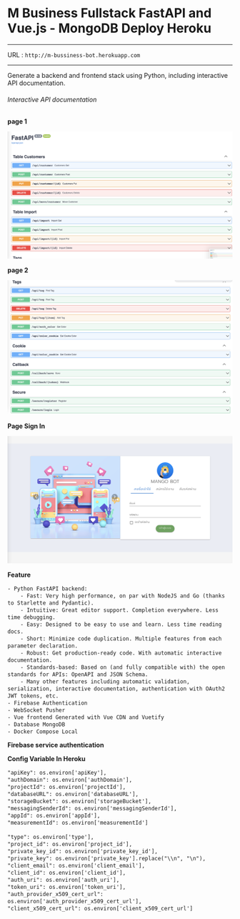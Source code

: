 # M Business Fullstack FastAPI and Vue.js - MongoDB Deploy Heroku
****
URL : `http://m-bussiness-bot.herokuapp.com`

****

Generate a backend and frontend stack using Python, including interactive API documentation.

###### Interactive API documentation
**page 1**

![Alt text](https://github.com/watcharap0n/m-business/blob/main/static/github/1.png?raw=true "Title")

**page 2**

![Alt text](https://github.com/watcharap0n/m-business/blob/main/static/github/2.png?raw=true "Title")

**Page Sign In**


![Alt text](https://github.com/watcharap0n/m-business/blob/main/static/github/signin.png?raw=true "Title")


**Feature**

    - Python FastAPI backend:
        - Fast: Very high performance, on par with NodeJS and Go (thanks to Starlette and Pydantic).
        - Intuitive: Great editor support. Completion everywhere. Less time debugging.
        - Easy: Designed to be easy to use and learn. Less time reading docs.
        - Short: Minimize code duplication. Multiple features from each parameter declaration.
        - Robust: Get production-ready code. With automatic interactive documentation.
        - Standards-based: Based on (and fully compatible with) the open standards for APIs: OpenAPI and JSON Schema.
        - Many other features including automatic validation, serialization, interactive documentation, authentication with OAuth2 JWT tokens, etc.
    - Firebase Authentication
    - WebSocket Pusher
    - Vue frontend Generated with Vue CDN and Vuetify
    - Database MongoDB
    - Docker Compose Local


**Firebase service authentication**



**Config Variable In Heroku**

    "apiKey": os.environ['apiKey'],
    "authDomain": os.environ['authDomain'],
    "projectId": os.environ['projectId'],
    "databaseURL": os.environ['databaseURL'],
    "storageBucket": os.environ['storageBucket'],
    "messagingSenderId": os.environ['messagingSenderId'],
    "appId": os.environ['appId'],
    "measurementId": os.environ['measurementId']

    "type": os.environ['type'],
    "project_id": os.environ['project_id'],
    "private_key_id": os.environ['private_key_id'],
    "private_key": os.environ['private_key'].replace("\\n", "\n"),
    "client_email": os.environ['client_email'],
    "client_id": os.environ['client_id'],
    "auth_uri": os.environ['auth_uri'],
    "token_uri": os.environ['token_uri'],
    "auth_provider_x509_cert_url": os.environ['auth_provider_x509_cert_url'],
    "client_x509_cert_url": os.environ['client_x509_cert_url']
